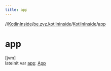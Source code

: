 ```yaml
---
title: app
---
```

//[KotlinInside](../../../index.html)/[be.zvz.kotlininside](../index.html)/[KotlinInside](index.html)/[app](app.html)



# app



[jvm]\
lateinit var [app](app.html): [App](../../be.zvz.kotlininside.security/-app/index.html)





